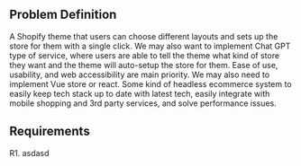 ## Problem Definition

A Shopify theme that users can choose different layouts and sets up the store for them with a single click.
We may also want to implement Chat GPT type of service, where users are able to tell the theme what kind of store they want and the theme will auto-setup the store for them.
Ease of use, usability, and web accessibility are main priority.
We may also need to implement Vue store or react. Some kind of headless ecommerce system to easily keep tech stack up to date with latest tech, easily integrate with mobile shopping and 3rd party services, and solve performance issues.

## Requirements

R1. asdasd

